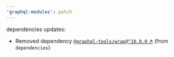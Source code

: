 ```yaml
---
'graphql-modules': patch
---
```

dependencies updates:
  - Removed dependency [`@graphql-tools/wrap@^10.0.0` ↗︎](https://www.npmjs.com/package/@graphql-tools/wrap/v/10.0.0) (from `dependencies`)
